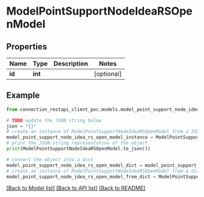 # ModelPointSupportNodeIdeaRSOpenModel


## Properties

Name | Type | Description | Notes
------------ | ------------- | ------------- | -------------
**id** | **int** |  | [optional] 

## Example

```python
from connection_restapi_client_poc.models.model_point_support_node_idea_rs_open_model import ModelPointSupportNodeIdeaRSOpenModel

# TODO update the JSON string below
json = "{}"
# create an instance of ModelPointSupportNodeIdeaRSOpenModel from a JSON string
model_point_support_node_idea_rs_open_model_instance = ModelPointSupportNodeIdeaRSOpenModel.from_json(json)
# print the JSON string representation of the object
print(ModelPointSupportNodeIdeaRSOpenModel.to_json())

# convert the object into a dict
model_point_support_node_idea_rs_open_model_dict = model_point_support_node_idea_rs_open_model_instance.to_dict()
# create an instance of ModelPointSupportNodeIdeaRSOpenModel from a dict
model_point_support_node_idea_rs_open_model_from_dict = ModelPointSupportNodeIdeaRSOpenModel.from_dict(model_point_support_node_idea_rs_open_model_dict)
```
[[Back to Model list]](../README.md#documentation-for-models) [[Back to API list]](../README.md#documentation-for-api-endpoints) [[Back to README]](../README.md)


